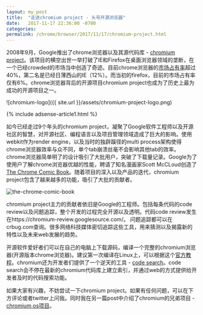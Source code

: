 ```yaml
---
layout: my_post
title:  "走进chromium project - 头号开源浏览器"
date:   2017-11-17 22:36:00 -0700
categories: 
permalink: /chrome/browser/2017/11/17/chromium-project.html
---
```


2008年9月，Google推出了chrome浏览器以及其源代码库 - [chromium project](https://www.chromium.org/Home)。该项目的横空出世一举打破了IE和Firefox在桌面浏览器领域的垄断，在一个已经crowded的市场当中创造了奇迹。目前chrome浏览器的[市场占有率](https://www.netmarketshare.com/browser-market-share.aspx?qprid=2&qpcustomd=0)超过40%，第二名是已经日薄西山的IE（12%）。而当初的firefox，目前的市场占有率仅有6%。chrome浏览器背后的开源项目chromium project也成为了历史上最为成功的开源项目之一。

![chromium-logo]({{ site.url }}/assets/chromium-project-logo.png)

{% include adsense-article1.html %}

如今已经走过9个年头的chromium project，凝聚了Google软件工程师以及开源社区的智慧，对开源社区、编程语言以及项目管理领域造成了巨大的影响。使用webkit作为render engine，以及当时的独辟蹊径的multi process架构使得chrome浏览器效率与众不同，单个tab崩溃丝毫不会影响其他tab的效率。chrome浏览器简单明了的设计吸引了大批用户，突破了下载量记录。Google为了使用户了解chrome浏览器优越的性能，聘请了知名漫画家Scott McCLoud创造了[The Chrome Comic Book](http://www.scottmccloud.com/googlechrome/)。随着项目的深入以及产品的迭代，chromium project包含了越来越多的功能，吸引了大批的贡献者。

![the-chrome-comic-book](https://www.google.com/googlebooks/chrome/images/small/1.jpg)

chromium project主力的贡献者依旧是Google的工程师。包括每条代码的code review以及问题追踪，整个开发的过程完全开源以及透明。代码code review发生在https://chromium-review.googlesource.com/。 问题追踪都可以在crbug.com查询。很多网络科技媒体密切追踪这些工具，用来猜测以及揭露新的特性以及未来web发展的趋势。

开源软件爱好者们可以在自己的电脑上下载源码，编译一个完整的chromium浏览器(开源版本chrome浏览器)。建议第一次编译在Linux上，可以根据这个[官方教程](https://chromium.googlesource.com/chromium/src/+/master/docs/linux_build_instructions.md)。chromium还为开发者们提供了一个逆天的工具 - [code search](https://cs.chromium.org/)。code search会不停在最新的chromium代码库上建立索引，并通过web的方式提供给开发者及时的代码搜索功能。

如果大家有兴趣，不妨尝试一下chromium project。如果有任何问题，可以在下方评论或者twitter上问我。同时我在另一篇post中介绍了chromium的兄弟项目 - [chromium os项目](https://laitn.github.io/chromium/os/linux/2017/12/07/chromium-os-project.html)。